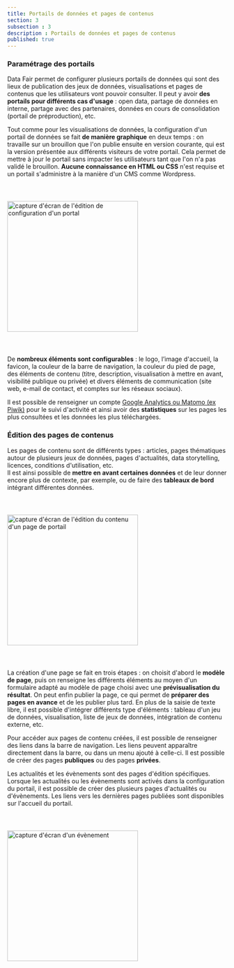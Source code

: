 ```yaml
---
title: Portails de données et pages de contenus
section: 3
subsection : 3
description : Portails de données et pages de contenus
published: true
---
```


### Paramétrage des portails

Data&nbsp;Fair permet de configurer plusieurs portails de données qui sont des lieux de publication des jeux de données, visualisations et pages de contenus que les utilisateurs vont pouvoir consulter. Il peut y avoir **des portails pour différents cas d'usage** : open&nbsp;data, partage de données en interne, partage avec des partenaires, données en cours de consolidation (portail de préproduction), etc.

Tout comme pour les visualisations de données, la configuration d'un portail de données se fait **de manière graphique** en deux temps&nbsp;: on travaille sur un brouillon que l'on publie ensuite en version courante, qui est la version présentée aux différents visiteurs de votre portail. Cela permet de mettre à jour le portail sans impacter les utilisateurs tant que l'on n'a pas validé le brouillon. **Aucune connaissance en HTML ou CSS** n'est requise et un portail s'administre à la manière d'un CMS comme Wordpress.

<img src="./images/functional-presentation/configuration-portail.jpg"
     height="300" style="margin:40px auto;" alt="capture d'écran de l'édition de configuration d'un portal" />

De **nombreux éléments sont configurables**&nbsp;: le logo, l’image d'accueil, la favicon, la couleur de la barre de navigation, la couleur du pied de page, des éléments de contenu (titre, description, visualisation à mettre en avant, visibilité publique ou privée) et divers éléments de communication (site web, e-mail de contact, et comptes sur les réseaux sociaux).

Il est possible de renseigner un compte [Google Analytics ou Matomo (ex Piwik)](./analytics) pour le suivi d'activité et ainsi avoir des **statistiques** sur les pages les plus consultées et les données les plus téléchargées.

### Édition des pages de contenus

Les pages de contenu sont de différents types&nbsp;: articles, pages thématiques autour de plusieurs jeux de données, pages d'actualités, data storytelling, licences, conditions d'utilisation, etc.  
Il est ainsi possible de **mettre en avant certaines données** et de leur donner encore plus de contexte, par exemple, ou de faire des **tableaux de bord** intégrant différentes données.

<img src="./images/functional-presentation/foncier-edit.jpg"
     height="300" style="margin:40px auto;" alt="capture d'écran de l'édition du contenu d'un page de portail" />

La création d'une page se fait en trois étapes&nbsp;: on choisit d'abord le **modèle de page**, puis on renseigne les différents éléments au moyen d'un formulaire adapté au modèle de page choisi avec une **prévisualisation du résultat**. On peut enfin publier la page, ce qui permet de **préparer des pages en avance** et de les publier plus tard. En plus de la saisie de texte libre, il est possible d'intégrer différents type d'éléments : tableau d'un jeu de données, visualisation, liste de jeux de données, intégration de contenu externe, etc.

Pour accéder aux pages de contenu créées, il est possible de renseigner des liens dans la barre de navigation. Les liens peuvent apparaître directement dans la barre, ou dans un menu ajouté à celle-ci. Il est possible de créer des pages **publiques** ou des pages **privées**.


Les actualités et les évènements sont des pages d'édition spécifiques. Lorsque les actualités ou les évènements sont activés dans la configuration du portail, il est possible de créer des plusieurs pages d'actualités ou d'évènements. Les liens vers les dernières pages publiées sont disponibles sur l'accueil du portail.

<img src="./images/functional-presentation/events.jpg"
     height="300" style="margin:40px auto;" alt="capture d'écran d'un évènement" />
